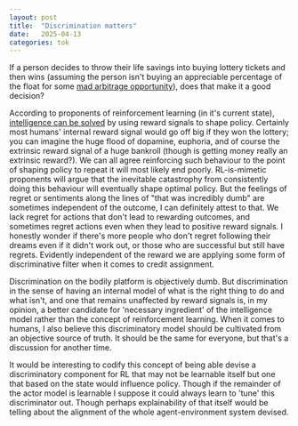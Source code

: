 ```yaml
---
layout: post
title:  "Discrimination matters"
date:   2025-04-13 
categories: tok
---
```


If a person decides to throw their life savings into buying lottery tickets and then wins (assuming the person isn't buying an appreciable percentage of the float for some [mad arbitrage opportunity](https://newsfeed.time.com/2012/08/07/how-mit-students-scammed-the-massachusetts-lottery-for-8-million/#:~:text=Several%20years%20ago%2C%20while%20doing,smaller%20prizes%20if%20there%20was)), does that make it a good decision? 

According to proponents of reinforcement learning (in it's current state), [intelligence can be solved](https://lifeinthesingularity.com/p/could-reinforcement-learning-lead) by using reward signals to shape policy. Certainly most humans' internal reward signal would go off big if they won the lottery; you can imagine the huge flood of dopamine, euphoria, and of course the extrinsic reward signal of a huge bankroll (though is getting money really an extrinsic reward?). We can all agree reinforcing such behaviour to the point of shaping policy to repeat it will most likely end poorly. RL-is-mimetic proponents will argue that the inevitable catastrophy from consistently doing this behaviour will eventually shape optimal policy. But the feelings of regret or sentiments along the lines of "that was incredibly dumb" are sometimes independent of the outcome, I can definitely attest to that. We lack regret for actions that don't lead to rewarding outcomes, and sometimes regret actions even when they lead to positive reward signals. I honestly wonder if there's more people who don't regret following their dreams even if it didn't work out, or those who are successful but still have regrets. Evidently independent of the reward we are applying some form of discriminative filter when it comes to credit assignment. 

Discrimination on the bodily platform is objectively dumb. But discrimination in the sense of having an internal model of what is the right thing to do and what isn't, and one that remains unaffected by reward signals is, in my opinion, a better candidate for 'necessary ingredient' of the  intelligence model rather than the concept of reinforcement learning. When it comes to humans, I also believe this discriminatory model should be cultivated from an objective source of truth. It should be the same for everyone, but that's a discussion for another time. 

It would be interesting to codify this concept of being able devise a discriminatory component for RL that may not be learnable itself but one that based on the state would influence policy. Though if the remainder of the actor model is learnable I suppose it could always learn to 'tune' this discriminator out. Though perhaps explainability of that itself would be telling about the alignment of the whole agent-environment system devised.  




